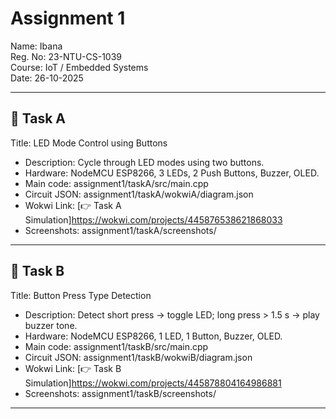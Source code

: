 # Assignment 1  
Name: Ibana  
Reg. No: 23-NTU-CS-1039  
Course: IoT / Embedded Systems  
Date: 26-10-2025  

---

## 🧩 Task A  
Title: LED Mode Control using Buttons  
- Description: Cycle through LED modes using two buttons.  
- Hardware: NodeMCU ESP8266, 3 LEDs, 2 Push Buttons, Buzzer, OLED.  
- Main code: assignment1/taskA/src/main.cpp  
- Circuit JSON: assignment1/taskA/wokwiA/diagram.json  
- Wokwi Link: [👉 Task A Simulation]https://wokwi.com/projects/445876538621868033  
- Screenshots: assignment1/taskA/screenshots/

---

## 🔘 Task B  
Title: Button Press Type Detection  
- Description: Detect short press → toggle LED; long press > 1.5 s → play buzzer tone.  
- Hardware: NodeMCU ESP8266, 1 LED, 1 Button, Buzzer, OLED.  
- Main code: assignment1/taskB/src/main.cpp  
- Circuit JSON: assignment1/taskB/wokwiB/diagram.json  
- Wokwi Link: [👉 Task B Simulation]https://wokwi.com/projects/445878804164986881  
- Screenshots: assignment1/taskB/screenshots/

---

